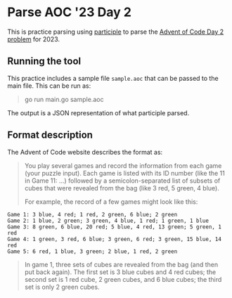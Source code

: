# Parse AOC '23 Day 2

This is practice parsing using
[participle](https://github.com/alecthomas/participle) to parse the
[Advent of Code Day 2 problem](https://adventofcode.com/2023/day/2) for 2023.

## Running the tool

This practice includes a sample file `sample.aoc` that can be passed to the main
file. This can be run as:

> go run main.go sample.aoc

The output is a JSON representation of what participle parsed.

## Format description

The Advent of Code website describes the format as:

> You play several games and record the information from each game (your puzzle
> input). Each game is listed with its ID number (like the 11 in Game 11: ...)
> followed by a semicolon-separated list of subsets of cubes that were revealed
> from the bag (like 3 red, 5 green, 4 blue).
>
> For example, the record of a few games might look like this:

```
Game 1: 3 blue, 4 red; 1 red, 2 green, 6 blue; 2 green
Game 2: 1 blue, 2 green; 3 green, 4 blue, 1 red; 1 green, 1 blue
Game 3: 8 green, 6 blue, 20 red; 5 blue, 4 red, 13 green; 5 green, 1 red
Game 4: 1 green, 3 red, 6 blue; 3 green, 6 red; 3 green, 15 blue, 14 red
Game 5: 6 red, 1 blue, 3 green; 2 blue, 1 red, 2 green
```

> In game 1, three sets of cubes are revealed from the bag (and then put back
> again). The first set is 3 blue cubes and 4 red cubes; the second set is 1 red
> cube, 2 green cubes, and 6 blue cubes; the third set is only 2 green cubes.

```
```
